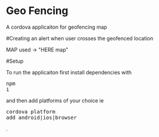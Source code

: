 # Geo Fencing

A cordova applicaiton for geofencing map

#Creating an alert when user crosses the geofenced location

MAP used -> "HERE map"

#Setup

To run the applicaiton first install dependencies with <pre>npm i</pre> and then add platforms of your choice ie <pre>cordova platform add android|ios|browser</pre>.
